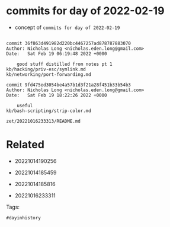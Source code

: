 # commits for day of 2022-02-19

- concept of `commits for day of 2022-02-19`

```

commit 36f863d491982d220bc4467257ad878787883070
Author: Nicholas Long <nicholas.eden.long@gmail.com>
Date:   Sat Feb 19 06:19:48 2022 +0000

    good stuff distilled from notes pt 1
kb/hacking/priv-esc/symlink.md
kb/networking/port-forwarding.md

commit 9fd475ed3054be4a57b1d3f21a28f451b33b54b3
Author: Nicholas Long <nicholas.eden.long@gmail.com>
Date:   Sat Feb 19 18:22:26 2022 +0000

    useful
kb/bash-scripting/strip-color.md
```

` zet/20221016233313/README.md `

# Related

- 20221014190256

- 20221014185459

- 20221014185816

- 20221016233311

Tags:

    #dayinhistory
